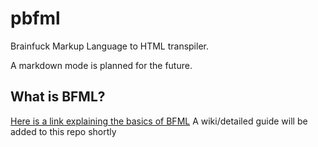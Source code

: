 # pbfml
Brainfuck Markup Language to HTML transpiler.

A markdown mode is planned for the future. 
## What is BFML?
[Here is a link explaining the basics of BFML](https://esolangs.org/wiki/Brainfuck_Markup_Language)
A wiki/detailed guide will be added to this repo shortly
